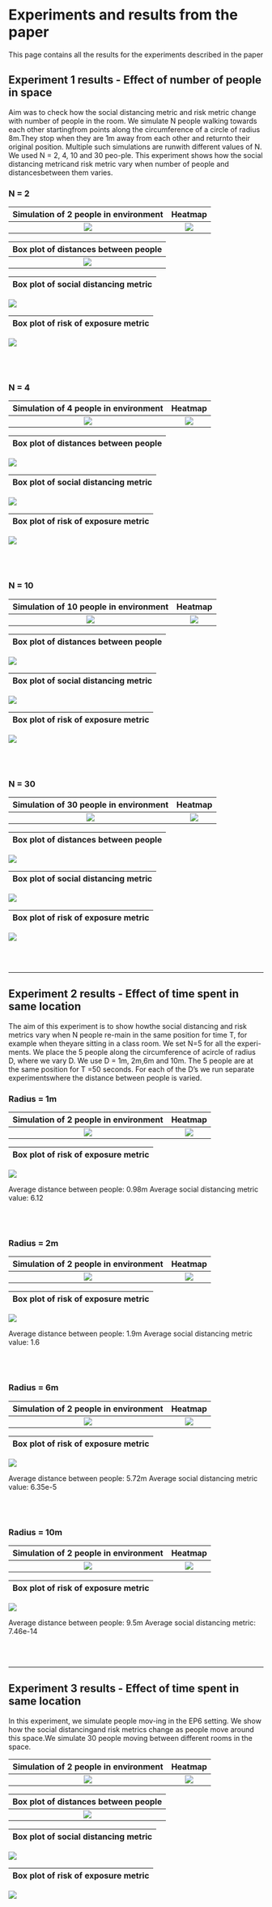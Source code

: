 # Experiments and results from the paper
This page contains all the results for the experiments described in the paper <add link to paper>
  
## Experiment 1 results - Effect of number of people in space
Aim was to check how the social distancing metric and risk metric change with number of people in the room. We simulate N people walking towards each other startingfrom points along the circumference of a circle of radius 8m.They stop when they are 1m away from each other and returnto their original position.  Multiple such simulations are runwith different values of N. We used N = 2, 4, 10 and 30 peo-ple. This experiment shows how the social distancing metricand risk metric vary when number of people and distancesbetween them varies.

### N = 2

Simulation of 2 people in environment  | Heatmap 
:-------------------------------------:|:-----------:
![](https://github.com/cliffordlab/CEP/blob/master/social_distancing/ep6_production/results/metricTests/Exp1/ppl2/pplWalking_2.gif)|![](https://github.com/cliffordlab/CEP/blob/master/social_distancing/ep6_production/results/metricTests/Exp1/ppl2/heatmap_2.gif)

Box plot of distances between people |
:-----------------------------------:|
![](https://github.com/cliffordlab/CEP/blob/master/social_distancing/ep6_production/results/metricTests/Exp1/ppl2/distBoxPlot_2.gif)|

Box plot of social distancing metric |
:----------------------------------------:|
![](https://github.com/cliffordlab/CEP/blob/master/social_distancing/ep6_production/results/results/metricTests/Exp1/ppl2/SDmetricBoxPlot_2.gif)

Box plot of risk of exposure metric |
:----------------------------------:|
![](https://github.com/cliffordlab/CEP/blob/master/social_distancing/ep6_production/results/metricTests/Exp1/ppl2_oldR/RiskBoxPlot_2.gif)

<br/><br/>

### N = 4

Simulation of 4 people in environment  | Heatmap 
:-------------------------------------:|:-----------:
![](https://github.com/cliffordlab/CEP/blob/master/social_distancing/ep6_production/results/metricTests/Exp1/ppl4/pplWalking_4.gif)|![](https://github.com/cliffordlab/CEP/blob/master/social_distancing/ep6_production/results/metricTests/Exp1/ppl4/heatmap_4.gif)

Box plot of distances between people | 
:-----------------------------------:|
![](https://github.com/cliffordlab/CEP/blob/master/social_distancing/ep6_production/results/metricTests/Exp1/ppl4/distBoxPlot_4.gif)

Box plot of social distancing metric | 
:-----------------------------------:|
![](https://github.com/cliffordlab/CEP/blob/master/social_distancing/ep6_production/results/metricTests/Exp1/ppl4/SDmetricBoxPlot_4.gif)

Box plot of risk of exposure metric |
:----------------------------------:|
![](https://github.com/cliffordlab/CEP/blob/master/social_distancing/ep6_production/results/metricTests/Exp1/ppl4_oldR/RiskBoxPlot_4.gif)

<br/><br/>

### N = 10

Simulation of 10 people in environment  | Heatmap 
:-------------------------------------:|:-----------:
![](https://github.com/cliffordlab/CEP/blob/master/social_distancing/ep6_production/results/metricTests/Exp1/ppl10/pplWalking_10.gif)|![](https://github.com/cliffordlab/CEP/blob/master/social_distancing/ep6_production/results/metricTests/Exp1/ppl10/heatmap_10.gif)

Box plot of distances between people |
:-----------------------------------:|
![](https://github.com/cliffordlab/CEP/blob/master/social_distancing/ep6_production/results/metricTests/Exp1/ppl10/distBoxPlot_10.gif)

Box plot of social distancing metric | 
:-----------------------------------:|
![](https://github.com/cliffordlab/CEP/blob/master/social_distancing/ep6_production/results/metricTests/Exp1/ppl10/SDmetricBoxPlot_10.gif)

Box plot of risk of exposure metric |
:----------------------------------:|
![](https://github.com/cliffordlab/CEP/blob/master/social_distancing/ep6_production/results/metricTests/Exp1/ppl10_oldR/RiskBoxPlot_10.gif)

<br/><br/>

### N = 30 

Simulation of 30 people in environment  | Heatmap 
:-------------------------------------:|:-----------:
![](https://github.com/cliffordlab/CEP/blob/master/social_distancing/ep6_production/results/metricTests/Exp1/ppl30/pplWalking_30.gif)|![](https://github.com/cliffordlab/CEP/blob/master/social_distancing/ep6_production/results/metricTests/Exp1/ppl30/heatmap_30.gif)

Box plot of distances between people | 
:-----------------------------------:|
![](https://github.com/cliffordlab/CEP/blob/master/social_distancing/ep6_production/results/metricTests/Exp1/ppl30/distBoxPlot_30.gif)

Box plot of social distancing metric | 
:-----------------------------------:|
![](https://github.com/cliffordlab/CEP/blob/master/social_distancing/ep6_production/results/metricTests/Exp1/ppl30/SDmetricBoxPlot_30.gif)

Box plot of risk of exposure metric |
:----------------------------------:|
![](https://github.com/cliffordlab/CEP/blob/master/social_distancing/ep6_production/results/metricTests/Exp1/ppl30_oldR/RiskBoxPlot_30.gif)

<br/><br/>


--------------------------------------------------------------------------------------------------------------------------------------------------------------------------------
## Experiment 2 results - Effect of time spent in same location
The aim of this experiment is to show howthe social distancing and risk metrics vary when N people re-main in the same position for time T, for example when theyare sitting in a class room.   We set N=5 for all the experi-ments.  We place the 5 people along the circumference of acircle of radius D, where we vary D. We use D = 1m, 2m,6m and 10m.  The 5 people are at the same position for T =50 seconds. For each of the D’s we run separate experimentswhere the distance between people is varied.

### Radius = 1m

Simulation of 2 people in environment  | Heatmap 
:-------------------------------------:|:-----------:
![](https://github.com/cliffordlab/CEP/blob/master/social_distancing/ep6_production/results/metricTests/Exp2/dist1m/pplWalking_1m.png)|![](https://github.com/cliffordlab/CEP/blob/master/social_distancing/ep6_production/results/metricTests/Exp2/dist1m/heatmap_1m.gif)

Box plot of risk of exposure metric |
:----------------------------------:|
![](https://github.com/cliffordlab/CEP/blob/master/social_distancing/ep6_production/results/metricTests/Exp2/dist1m_oldR/RiskBoxPlot_5.gif)

Average distance between people: 0.98m
Average social distancing metric value: 6.12

<br/><br/>

### Radius = 2m

Simulation of 2 people in environment  | Heatmap 
:-------------------------------------:|:-----------:
![](https://github.com/cliffordlab/CEP/blob/master/social_distancing/ep6_production/results/metricTests/Exp2/dist2m/pplWalking_2m.png)|![](https://github.com/cliffordlab/CEP/blob/master/social_distancing/ep6_production/results/metricTests/Exp2/dist2m/heatmap_2m.gif)

Box plot of risk of exposure metric |
:----------------------------------:|
![](https://github.com/cliffordlab/CEP/blob/master/social_distancing/ep6_production/results/metricTests/Exp2/dist2m_oldR/RiskBoxPlot_5.gif)

Average distance between people: 1.9m
Average social distancing metric value: 1.6

<br/><br/>

### Radius = 6m

Simulation of 2 people in environment  | Heatmap 
:-------------------------------------:|:-----------:
![](https://github.com/cliffordlab/CEP/blob/master/social_distancing/ep6_production/results/metricTests/Exp2/dist6m/pplWalking_6m.png)|![](https://github.com/cliffordlab/CEP/blob/master/social_distancing/ep6_production/results/metricTests/Exp2/dist6m/heatmap_6m.gif)

Box plot of risk of exposure metric |
:----------------------------------:|
![](https://github.com/cliffordlab/CEP/blob/master/social_distancing/ep6_production/results/metricTests/Exp2/dist6m_oldR/RiskBoxPlot_5.gif)

Average distance between people: 5.72m
Average social distancing metric value: 6.35e-5

<br/><br/>

### Radius = 10m

Simulation of 2 people in environment  | Heatmap 
:-------------------------------------:|:-----------:
![](https://github.com/cliffordlab/CEP/blob/master/social_distancing/ep6_production/results/metricTests/Exp2/dist10m/pplWalking_10m.png)|![](https://github.com/cliffordlab/CEP/blob/master/social_distancing/ep6_production/results/metricTests/Exp2/dist10m/heatmap_10m.gif)

Box plot of risk of exposure metric |
:----------------------------------:|
![](https://github.com/cliffordlab/CEP/blob/master/social_distancing/ep6_production/results/metricTests/Exp2/dist10m_oldR/RiskBoxPlot_5.gif)

Average distance between people: 9.5m
Average social distancing metric: 7.46e-14

<br/><br/>

--------------------------------------------------------------------------------------------------------------------------------------------------------------------------------
## Experiment 3 results - Effect of time spent in same location
In this experiment, we simulate people mov-ing in the EP6 setting.  We show how the social distancingand risk metrics change as people move around this space.We simulate 30 people moving between different rooms in the space.

Simulation of 2 people in environment  | Heatmap 
:-------------------------------------:|:-----------:
![](https://github.com/cliffordlab/CEP/blob/master/social_distancing/ep6_production/results/ep6Tests/pplWalking_30.gif)|![](https://github.com/cliffordlab/CEP/blob/master/social_distancing/ep6_production/results/ep6Tests/heatmap_30.gif)

Box plot of distances between people |
:-----------------------------------:|
![](https://github.com/cliffordlab/CEP/blob/master/social_distancing/ep6_production/results/ep6Tests/distBoxPlot_30.gif)|

Box plot of social distancing metric |
:----------------------------------------:|
![](https://github.com/cliffordlab/CEP/blob/master/social_distancing/ep6_production/results/results/ep6Tests/SDmetricBoxPlot_30.gif)

Box plot of risk of exposure metric |
:----------------------------------:|
![](https://github.com/cliffordlab/CEP/blob/master/social_distancing/ep6_production/results/ep6Tests/RiskBoxPlot_30.gif)

